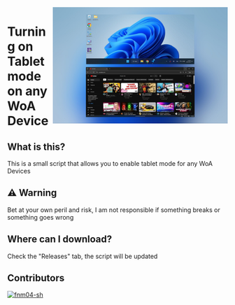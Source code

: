 <img align="right" src="https://github.com/fnm04-sh/tablet-mode-script/blob/main/tablet_mode.jpg" width="400" alt="Windows 11 running on pyxis">

# Turning on Tablet mode on any WoA Device

## What is this?
This is a small script that allows you to enable tablet mode for any WoA Devices

## ⚠️ Warning
Bet at your own peril and risk, I am not responsible if something breaks or something goes wrong

## Where can I download?
Check the "Releases" tab, the script will be updated

## Contributors

[<img alt="fnm04-sh" src="https://images.weserv.nl/?url=https://avatars.githubusercontent.com/u/91214755?v=4&w=45&fit=cover&mask=circle&maxage=7d" />](https://github.com/fnm04-sh)
